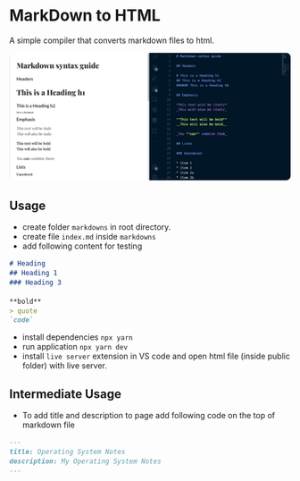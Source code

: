 # MarkDown to HTML

A simple compiler that converts markdown files to html.

<img
    src="./static/markdown-to-html-demo.jpg"
    alt="demo img"
    style="border-radius: 0.5rem;"
/>

## Usage

- create folder `markdowns` in root directory.
- create file `index.md` inside `markdowns`
- add following content for testing

```md
# Heading
## Heading 1
### Heading 3

**bold**
> quote
`code`
```

- install dependencies `npx yarn`
- run application `npx yarn dev`
- install `live server` extension in VS code and open html file (inside public folder) with live server.

## Intermediate Usage

- To add title and description to page add following code on the top of markdown file

```.md
---
title: Operating System Notes
description: My Operating System Notes
---
```
